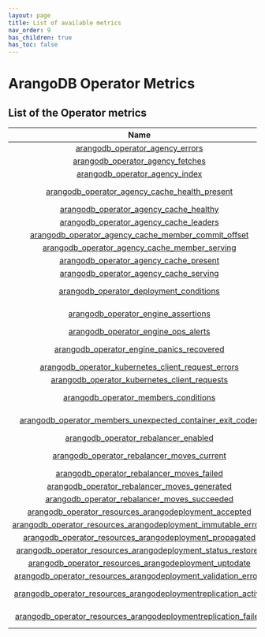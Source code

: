 ```yaml
---
layout: page
title: List of available metrics
nav_order: 9
has_children: true
has_toc: false
---
```


# ArangoDB Operator Metrics

## List of the Operator metrics

[START_INJECT]: # (metricsTable)

|                                                                 Name                                                                  |     Namespace     |       Group       |  Type   | Description                                                                           |
|:-------------------------------------------------------------------------------------------------------------------------------------:|:-----------------:|:-----------------:|:-------:|:--------------------------------------------------------------------------------------|
|                                [arangodb_operator_agency_errors](./arangodb_operator_agency_errors.md)                                | arangodb_operator |      agency       | Counter | Current count of agency cache fetch errors                                            |
|                               [arangodb_operator_agency_fetches](./arangodb_operator_agency_fetches.md)                               | arangodb_operator |      agency       | Counter | Current count of agency cache fetches                                                 |
|                                 [arangodb_operator_agency_index](./arangodb_operator_agency_index.md)                                 | arangodb_operator |      agency       |  Gauge  | Current index of the agency cache                                                     |
|                  [arangodb_operator_agency_cache_health_present](./arangodb_operator_agency_cache_health_present.md)                  | arangodb_operator |   agency_cache    |  Gauge  | Determines if local agency cache health is present                                    |
|                         [arangodb_operator_agency_cache_healthy](./arangodb_operator_agency_cache_healthy.md)                         | arangodb_operator |   agency_cache    |  Gauge  | Determines if agency is healthy                                                       |
|                         [arangodb_operator_agency_cache_leaders](./arangodb_operator_agency_cache_leaders.md)                         | arangodb_operator |   agency_cache    |  Gauge  | Determines agency leader vote count                                                   |
|            [arangodb_operator_agency_cache_member_commit_offset](./arangodb_operator_agency_cache_member_commit_offset.md)            | arangodb_operator |   agency_cache    |  Gauge  | Determines agency member commit offset                                                |
|                  [arangodb_operator_agency_cache_member_serving](./arangodb_operator_agency_cache_member_serving.md)                  | arangodb_operator |   agency_cache    |  Gauge  | Determines if agency member is reachable                                              |
|                         [arangodb_operator_agency_cache_present](./arangodb_operator_agency_cache_present.md)                         | arangodb_operator |   agency_cache    |  Gauge  | Determines if local agency cache is present                                           |
|                         [arangodb_operator_agency_cache_serving](./arangodb_operator_agency_cache_serving.md)                         | arangodb_operator |   agency_cache    |  Gauge  | Determines if agency is serving                                                       |
|                        [arangodb_operator_deployment_conditions](./arangodb_operator_deployment_conditions.md)                        | arangodb_operator |    deployment     |  Gauge  | Representation of the ArangoDeployment condition state (true/false)                   |
|                            [arangodb_operator_engine_assertions](./arangodb_operator_engine_assertions.md)                            | arangodb_operator |      engine       | Counter | Number of assertions invoked during Operator runtime                                  |
|                            [arangodb_operator_engine_ops_alerts](./arangodb_operator_engine_ops_alerts.md)                            | arangodb_operator |      engine       | Counter | Counter for actions which requires ops attention                                      |
|                      [arangodb_operator_engine_panics_recovered](./arangodb_operator_engine_panics_recovered.md)                      | arangodb_operator |      engine       | Counter | Number of Panics recovered inside Operator reconciliation loop                        |
|             [arangodb_operator_kubernetes_client_request_errors](./arangodb_operator_kubernetes_client_request_errors.md)             | arangodb_operator | kubernetes_client | Counter | Number of Kubernetes Client request errors                                            |
|                   [arangodb_operator_kubernetes_client_requests](./arangodb_operator_kubernetes_client_requests.md)                   | arangodb_operator | kubernetes_client | Counter | Number of Kubernetes Client requests                                                  |
|                           [arangodb_operator_members_conditions](./arangodb_operator_members_conditions.md)                           | arangodb_operator |      members      |  Gauge  | Representation of the ArangoMember condition state (true/false)                       |
|      [arangodb_operator_members_unexpected_container_exit_codes](./arangodb_operator_members_unexpected_container_exit_codes.md)      | arangodb_operator |      members      | Counter | Counter of unexpected restarts in pod (Containers/InitContainers/EphemeralContainers) |
|                           [arangodb_operator_rebalancer_enabled](./arangodb_operator_rebalancer_enabled.md)                           | arangodb_operator |    rebalancer     |  Gauge  | Determines if rebalancer is enabled                                                   |
|                     [arangodb_operator_rebalancer_moves_current](./arangodb_operator_rebalancer_moves_current.md)                     | arangodb_operator |    rebalancer     |  Gauge  | Define how many moves are currently in progress                                       |
|                      [arangodb_operator_rebalancer_moves_failed](./arangodb_operator_rebalancer_moves_failed.md)                      | arangodb_operator |    rebalancer     | Counter | Define how many moves failed                                                          |
|                   [arangodb_operator_rebalancer_moves_generated](./arangodb_operator_rebalancer_moves_generated.md)                   | arangodb_operator |    rebalancer     | Counter | Define how many moves were generated                                                  |
|                   [arangodb_operator_rebalancer_moves_succeeded](./arangodb_operator_rebalancer_moves_succeeded.md)                   | arangodb_operator |    rebalancer     | Counter | Define how many moves succeeded                                                       |
|          [arangodb_operator_resources_arangodeployment_accepted](./arangodb_operator_resources_arangodeployment_accepted.md)          | arangodb_operator |     resources     |  Gauge  | Defines if ArangoDeployment has been accepted                                         |
|  [arangodb_operator_resources_arangodeployment_immutable_errors](./arangodb_operator_resources_arangodeployment_immutable_errors.md)  | arangodb_operator |     resources     | Counter | Counter for deployment immutable errors                                               |
|        [arangodb_operator_resources_arangodeployment_propagated](./arangodb_operator_resources_arangodeployment_propagated.md)        | arangodb_operator |     resources     |  Gauge  | Defines if ArangoDeployment Spec is propagated                                        |
|   [arangodb_operator_resources_arangodeployment_status_restores](./arangodb_operator_resources_arangodeployment_status_restores.md)   | arangodb_operator |     resources     | Counter | Counter for deployment status restored                                                |
|          [arangodb_operator_resources_arangodeployment_uptodate](./arangodb_operator_resources_arangodeployment_uptodate.md)          | arangodb_operator |     resources     |  Gauge  | Defines if ArangoDeployment is uptodate                                               |
| [arangodb_operator_resources_arangodeployment_validation_errors](./arangodb_operator_resources_arangodeployment_validation_errors.md) | arangodb_operator |     resources     | Counter | Counter for deployment validation errors                                              |
| [arangodb_operator_resources_arangodeploymentreplication_active](./arangodb_operator_resources_arangodeploymentreplication_active.md) | arangodb_operator |     resources     |  Gauge  | Defines if ArangoDeploymentReplication is configured and running                      |
| [arangodb_operator_resources_arangodeploymentreplication_failed](./arangodb_operator_resources_arangodeploymentreplication_failed.md) | arangodb_operator |     resources     |  Gauge  | Defines if ArangoDeploymentReplication is in Failed phase                             |

[END_INJECT]: # (metricsTable)
